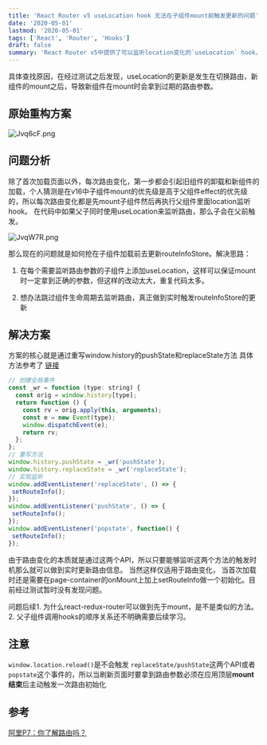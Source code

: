 ```yaml
---
title: 'React Router v5 useLocation hook 无法在子组件mount前触发更新的问题'
date: '2020-05-01'
lastmod: '2020-05-01'
tags: ['React', 'Router', 'Hooks']
draft: false
summary: 'React Router v5中提供了可以监听location变化的`useLocation` hook，本意是想将其放置在这个容器的顶端（page-container组件）中，然后在effect的回调中去更新路由相关的store info，但事实上除了初次加载外，所有的路由变化都无法第一时间反应到组件上。'
---
```


具体查找原因，在经过测试之后发现，useLocation的更新是发生在切换路由，新组件的mount之后，导致新组件在mount时会拿到过期的路由参数。

## 原始重构方案

![Jvq6cF.png](https://kuimo-markdown-pic.oss-cn-hangzhou.aliyuncs.com/Jvq6cF.png)

## 问题分析

除了首次加载页面以外，每次路由变化，第一步都会引起旧组件的卸载和新组件的加载，个人猜测是在v16中子组件mount的优先级是高于父组件effect的优先级的，所以每次路由变化都是先mount子组件然后再执行父组件里面location监听hook。 在代码中如果父子同时使用useLocation来监听路由，那么子会在父前触发。

![JvqW7R.png](https://kuimo-markdown-pic.oss-cn-hangzhou.aliyuncs.com/JvqW7R.png)

那么现在的问题就是如何抢在子组件加载前去更新routeInfoStore。解决思路：

1. 在每个需要监听路由参数的子组件上添加useLocation，这样可以保证mount时一定拿到正确的参数，但这样的改动太大，重复代码太多。

2. 想办法跳过组件生命周期去监听路由，真正做到实时触发routeInfoStore的更新

## 解决方案

方案的核心就是通过重写window.history的pushState和replaceState方法 具体方法参考了 [链接](https://juejin.im/post/5e85cb8151882573c66cf63f?utm_source=gold_browser_extension#heading-11)

```javascript
// 创建全局事件
const _wr = function (type: string) {
  const orig = window.history[type];
  return function () {
    const rv = orig.apply(this, arguments);
    const e = new Event(type);
    window.dispatchEvent(e);
    return rv;
  };
};
// 重写方法
window.history.pushState = _wr('pushState');
window.history.replaceState = _wr('replaceState');
// 实现监听
window.addEventListener('replaceState', () => {
 setRouteInfo();
});
window.addEventListener('pushState', () => {
 setRouteInfo();
});
window.addEventListener('popstate', function() {
 setRouteInfo();
});
```

由于路由变化的本质就是通过这两个API，所以只要能够监听这两个方法的触发时机那么就可以做到实时更新路由信息。 当然这样仅适用于路由变化， 当首次加载时还是需要在page-container的onMount上加上setRouteInfo做一个初始化。目前经过测试暂时没有发现问题。

问题后续1. 为什么react-redux-router可以做到先于mount，是不是类似的方法。2. 父子组件调用hooks的顺序关系还不明确需要后续学习。

## 注意

`window.location.reload()`是不会触发 `replaceState/pushState`这两个API或者`popstate`这个事件的，所以当刷新页面时要拿到路由参数必须在应用顶层**mount结束**后主动触发一次路由初始化

## 参考

[阿里P7：你了解路由吗？](https://juejin.im/post/5e85cb8151882573c66cf63f?utm_source=gold_browser_extension#heading-11)